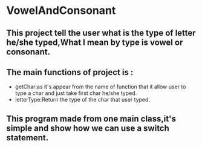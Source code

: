 # VowelAndConsonant

## This project tell the user what is the type of letter he/she typed,What I mean by type is vowel or consonant.
## The main functions of project is :
- getChar:as it's appear from the name of function that it allow user to type a char and just take first char he/she typed.
- letterType:Return the type of the char that user typed.
## This program made from one main class,it's simple and show how we can use a switch statement.
